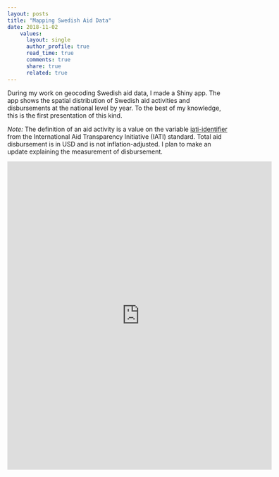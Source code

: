 ```yaml
---
layout: posts
title: "Mapping Swedish Aid Data"
date: 2018-11-02
    values:
      layout: single
      author_profile: true
      read_time: true
      comments: true
      share: true
      related: true
---
```


During my work on geocoding Swedish aid data, I made a Shiny app. The app shows the spatial distribution of Swedish aid activities and disbursements at the national level by year. To the best of my knowledge, this is the first presentation of this kind. 

*Note:* The definition of an aid activity is a value on the variable [iati-identifier][iati-identifier] from the International Aid  Transparency Initiative (IATI) standard. Total aid disbursement is in USD and is not inflation-adjusted. I plan to make an update explaining the measurement of disbursement.  

<iframe src="https://monirbounadi.shinyapps.io/geoaidswe/" style="border:none;width:600px;height:700px;"></iframe>

[iati-identifier]: http://reference.iatistandard.org/202/activity-standard/iati-activities/iati-activity/iati-identifier/